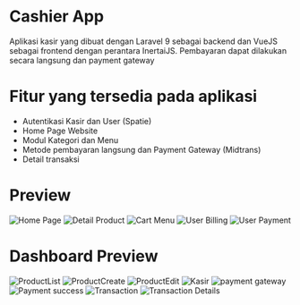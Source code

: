 # Cashier App
Aplikasi kasir yang dibuat dengan Laravel 9 sebagai backend dan VueJS sebagai frontend dengan perantara InertaiJS. Pembayaran dapat dilakukan secara langsung dan payment gateway

# Fitur yang tersedia pada aplikasi
- Autentikasi Kasir dan User (Spatie)
- Home Page Website
- Modul Kategori dan Menu
- Metode pembayaran langsung dan Payment Gateway (Midtrans)
- Detail transaksi

# Preview
![Home Page](https://user-images.githubusercontent.com/66194865/214064269-9d691fe4-7de5-4a36-9410-33a204bd25f9.jpg)
![Detail Product](https://user-images.githubusercontent.com/66194865/214064357-434b1d62-8732-4d74-948b-e2951e328039.jpg)
![Cart Menu](https://user-images.githubusercontent.com/66194865/214064428-31fba301-2888-46cf-8de4-853a1e37a2dd.jpg)
![User Billing](https://user-images.githubusercontent.com/66194865/214064506-666fe34c-334a-4c86-8fb2-f67c0c18f324.jpg)
![User Payment](https://user-images.githubusercontent.com/66194865/214064525-f26dea74-f0a5-43bf-8fac-b20635287e25.jpg)

# Dashboard Preview
![ProductList](https://user-images.githubusercontent.com/66194865/214064652-1ab0ac93-ce9b-4f49-bb38-39bdac890475.jpg)
![ProductCreate](https://user-images.githubusercontent.com/66194865/214064669-0053e588-6f07-4f16-80fb-d0295d98b48b.jpg)
![ProductEdit](https://user-images.githubusercontent.com/66194865/214064682-6943640f-2b2a-4231-9963-1849855536bf.jpg)
![Kasir](https://user-images.githubusercontent.com/66194865/214064706-657815c7-ba70-4ba8-bd72-c455ee35bc1d.jpg)
![payment gateway](https://user-images.githubusercontent.com/66194865/214064750-ce6828a3-387c-4188-a5e5-067636807529.jpg)
![Payment success](https://user-images.githubusercontent.com/66194865/214064764-472491c8-3dc8-493b-b46b-c318e32df2f2.jpg)
![Transaction](https://user-images.githubusercontent.com/66194865/214064788-deac566d-6333-43c6-8e10-1d5c0aa77742.jpg)
![Transaction Details](https://user-images.githubusercontent.com/66194865/214064812-87eebc0c-d12f-4218-a625-153612670d82.jpg)
